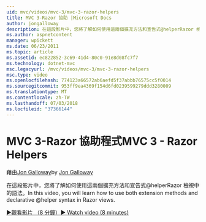 ```yaml
---
uid: mvc/videos/mvc-3/mvc-3-razor-helpers
title: MVC 3-Razor 協助 |Microsoft Docs
author: jongalloway
description: 在這段影片中，您將了解如何使用這兩個擴充方法和宣告式@helperRazor 檢視中的語法。
ms.author: aspnetcontent
manager: wpickett
ms.date: 06/23/2011
ms.topic: article
ms.assetid: ec822852-3c69-41d4-80c0-91e8d08fc7f7
ms.technology: dotnet-mvc
msc.legacyurl: /mvc/videos/mvc-3/mvc-3-razor-helpers
msc.type: video
ms.openlocfilehash: 774123a66572ab6aefd5f37abbb76575cc5f0014
ms.sourcegitcommit: 953ff9ea4369f154d6fd0239599279ddd3280009
ms.translationtype: MT
ms.contentlocale: zh-TW
ms.lasthandoff: 07/03/2018
ms.locfileid: "37366144"
---
```

<a name="mvc-3---razor-helpers"></a><span data-ttu-id="5f49e-103">MVC 3-Razor 協助程式</span><span class="sxs-lookup"><span data-stu-id="5f49e-103">MVC 3 - Razor Helpers</span></span>
====================
<span data-ttu-id="5f49e-104">藉由[Jon Galloway](https://github.com/jongalloway)</span><span class="sxs-lookup"><span data-stu-id="5f49e-104">by [Jon Galloway](https://github.com/jongalloway)</span></span>

<span data-ttu-id="5f49e-105">在這段影片中，您將了解如何使用這兩個擴充方法和宣告式@helperRazor 檢視中的語法。</span><span class="sxs-lookup"><span data-stu-id="5f49e-105">In this video, you will learn how to use both extension methods and declarative @helper syntax in Razor views.</span></span>

[<span data-ttu-id="5f49e-106">&#9654;觀看影片 （8 分鐘）</span><span class="sxs-lookup"><span data-stu-id="5f49e-106">&#9654; Watch video (8 minutes)</span></span>](https://channel9.msdn.com/Blogs/ASP-NET-Site-Videos/mvc-3-razor-helpers)
